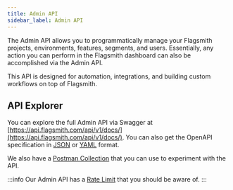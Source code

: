 ```yaml
---
title: Admin API
sidebar_label: Admin API
---
```


The Admin API allows you to programmatically manage your Flagsmith projects, environments, features, segments, and users. Essentially, any action you can perform in the Flagsmith dashboard can also be accomplished via the Admin API.

This API is designed for automation, integrations, and building custom workflows on top of Flagsmith.

## API Explorer

You can explore the full Admin API via Swagger at [https://api.flagsmith.com/api/v1/docs/](https://api.flagsmith.com/api/v1/docs/). You can also get the OpenAPI specification in [JSON](https://api.flagsmith.com/api/v1/docs/?format=.json) or [YAML](https://api.flagsmith.com/api/v1/docs/?format=.yaml) format.

We also have a [Postman Collection](https://www.postman.com/flagsmith/workspace/flagsmith/overview) that you can use to experiment with the API.

:::info
Our Admin API has a [Rate Limit](/system-administration/system-limits#admin-api-rate-limit) that you should be aware of.
::: 